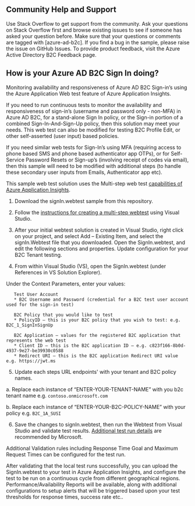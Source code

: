 ## Community Help and Support
Use Stack Overflow to get support from the community. Ask your questions on Stack Overflow first and browse existing issues to see if someone has asked your question before. Make sure that your questions or comments are tagged with [azure-ad-b2c]. If you find a bug in the sample, please raise the issue on GitHub Issues. To provide product feedback, visit the Azure Active Directory B2C Feedback page.

## How is your Azure AD B2C Sign In doing?
Monitoring availability and responsiveness of Azure AD B2C Sign-in’s using the Azure Application Web test feature of Azure Application Insights.

If you need to run continuous tests to monitor the availability and responsiveness of sign-in’s (username and password only - non-MFA) in Azure AD B2C, for a stand-alone Sign In policy,  or the Sign-in portion of a combined Sign-In-And-Sign-Up policy, then this solution may meet your needs.  This web test can also be modified for testing B2C Profile Edit, or other self-asserted (user input) based policies.   

If you need similar web tests for Sign-In’s using MFA (requiring access to phone based SMS and phone based authenticator app OTPs), or for Self-Service Password Resets or Sign-up’s (involving receipt of codes via email), then this sample will need to be modified with additional steps (to handle these secondary user inputs from Emails, Authenticator app etc).

This sample web test solution uses the Multi-step web test [capabilities of Azure Application Insights](https://docs.microsoft.com/en-us/azure/azure-monitor/app/availability-multistep).


1. Download the signIn.webtest sample from this repository.

2. Follow the [instructions for creating a multi-step webtest](https://docs.microsoft.com/en-us/azure/azure-monitor/app/availability-multistep) using Visual Studio.  

3. After your initial webtest solution is created in Visual Studio, right click on your project, and select Add – Existing Item, and select the signIn.Webtest file that you downloaded. Open the SignIn.webtest, and edit the following sections and properties. Update configuration for your B2C Tenant testing.  
4. From within Visual Studio (VS), open the SignIn.webtest (under References in VS Solution Explorer).  

Under the Context Parameters,  enter your values:

       Test User Account
       * B2C Username and Password (credential for a B2C test user account used for the sign-in test)
       
       B2C Policy that you would like to test
       * PolicyID – this is your B2C policy that you wish to test: e.g. B2C_1_SignInSignUp
       
       B2C Application – values for the registered B2C application that represents the web test
       * Client ID – this is the B2C application ID – e.g. c823f166-8b0d-4937-9e27-be39930c0588 
       * Redirect URI – this is the B2C application Redirect URI value e.g. https://jwt.ms 
       
5. Update each steps URL endpoints' with your tenant and B2C policy names.

 a. Replace each instance of “ENTER-YOUR-TENANT-NAME” with you b2c tenant name e.g. `contoso.onmicrosoft.com`

 b. Replace each instance of “ENTER-YOUR-B2C-POLICY-NAME” with your policy e.g. `B2C_1A_SUSI`

6. Save the changes to signIn.webtest, then run the Webtest from Visual Studio and validate test results. [Additional test run details](https://docs.microsoft.com/en-us/azure/azure-monitor/app/availability-multistep) are recommended by Microsoft. 

Additional Validation rules including Response Time Goal and Maximum Request Times can be configured for the test run.

After validating that the local test runs successfully, you can upload the SignIn.webtest to your test in  Azure Application Insights, and configure the test to be run on a continuous cycle from different geographical regions.  Performance/Availability Reports will be available, along with additional configurations to setup alerts that will be triggered based upon your test thresholds for response times, success rate etc..

